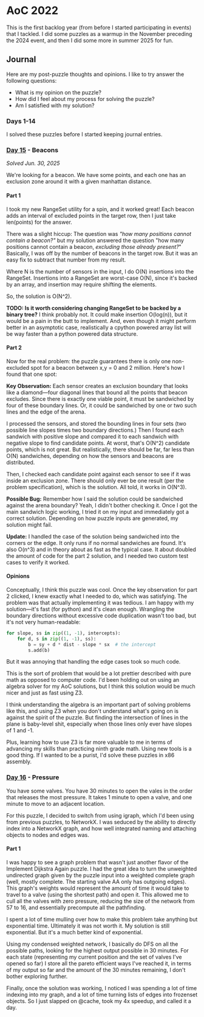 # AoC 2022

This is the first backlog year (from before I started participating in events) that I tackled.
I did some puzzles as a warmup in the November preceding the 2024 event,
and then I did some more in summer 2025 for fun.

## Journal

Here are my post-puzzle thoughts and opinions. I like to try answer the following questions:

- What is my opinion on the puzzle?
- How did I feel about my process for solving the puzzle?
- Am I satisfied with my solution?

### Days 1-14

I solved these puzzles before I started keeping journal entries.

### [Day 15](day_15) - Beacons

_Solved Jun. 30, 2025_

We're looking for a beacon. We have some points,
and each one has an exclusion zone around it with a given manhattan distance.

#### Part 1

I took my new RangeSet utility for a spin, and it worked great!
Each beacon adds an interval of excluded points in the target row,
then I just take len(points) for the answer.

There was a slight hiccup: The question was _"how many positions cannot contain a beacon?"_
but my solution answered the question "how many positions cannot contain a beacon,
_excluding those already present?_" Basically, I was off by the number of beacons in the target row.
But it was an easy fix to subtract that number from my result.

Where N is the number of sensors in the input, I do O(N) insertions
into the RangeSet. Insertions into a RangeSet are worst-case O(N),
since it's backed by an array, and insertion may require shifting the elements.

So, the solution is O(N^2).

**TODO: Is it worth considering changing RangeSet to be backed by a binary tree?**
I think probably not. It could make insertion O(log(n)), but it would be a pain in the butt
to implement. And, even though it might perform better in an asymptotic case, realistically a
cpython powered array list will be way faster than a python powered data structure.

#### Part 2

Now for the real problem: the puzzle guarantees there is only one non-excluded spot for a beacon
between x,y = 0 and 2 million. Here's how I found that one spot:

**Key Observation:** Each sensor creates an exclusion boundary that looks like a diamond—four diagonal
lines that bound all the points that beacon excludes. Since there is exactly one viable point, it must be
sandwiched by four of these boundary lines. Or, it could be sandwiched by one or two such lines and the
edge of the arena.

I processed the sensors, and stored the bounding lines in four sets (two possible line slopes times two
boundary directions.) Then I found each sandwich with positive slope and compared it to each sandwich with
negative slope to find candidate points. At worst, that's O(N^2) candidate points, which is not great. But
realistically, there should be far, far less than O(N) sandwiches, depending on how the sensors and beacons
are distributed.

Then, I checked each candidate point against each sensor to see if it was inside an exclusion zone.
There should only ever be one result (per the problem specification), which is the solution.
All told, it works in O(N^3).

**Possible Bug:** Remember how I said the solution could be sandwiched against the arena boundary? Yeah,
I didn't bother checking it. Once I got the main sandwich logic working, I tried it on my input and
immediately got a correct solution. Depending on how puzzle inputs are generated, my solution might
fail.

**Update:** I handled the case of the solution being sandwiched into the corners or the edge.
It only runs if no normal sandwiches are found. It's also O(n^3) and in theory about as fast
as the typical case. It about doubled the amount of code for the part 2 solution, and I needed
two custom test cases to verify it worked.

#### Opinions

Conceptually, I think this puzzle was cool. Once the key observation for part 2 clicked, I knew
exactly what I needed to do, which was satisfying. The problem was that actually implementing it was
tedious. I am happy with my solution—it's fast (for python) and it's clean enough. Wrangling the
boundary directions without excessive code duplication wasn't too bad, but it's not very human-readable:

```python   
for slope, ss in zip((1, -1), intercepts):
    for d, s in zip((1, -1), ss):
        b = sy + d * dist - slope * sx  # the intercept
        s.add(b)
```

But it was annoying that handling the edge cases took so much code.

This is the sort of problem that would be a lot prettier described with pure math as opposed to
computer code. I'd been holding out on using an algebra solver for my AoC solutions, but I think
this solution would be much nicer and just as fast using Z3.

I think understanding the algebra is an important part of solving problems like this, and using
Z3 when you don't understand what's going on is against the spirit of the puzzle. But finding the
intersection of lines in the plane is baby-level shit, especially when those lines only ever have
slopes of 1 and -1.

Plus, learning how to use Z3 is far more valuable to me in terms of advancing my skills than
practicing ninth grade math. Using new tools is a good thing. If I wanted to be a purist, I'd
solve these puzzles in x86 assembly.

### [Day 16](day_16) - Pressure

You have some valves. You have 30 minutes to open the vales in the order that releases the most
pressure. It takes 1 minute to open a valve, and one minute to move to an adjacent location.

For this puzzle, I decided to switch from using igraph, which I'd been using from previous puzzles,
to NetworkX. I was seduced by the ability to directly index into a NetworkX graph, and how
well integrated naming and attaching objects to nodes and edges was.

#### Part 1

I was happy to see a graph problem that wasn't just another flavor of the Implement Dijkstra Again
puzzle. I had the great idea to turn the unweighted undirected graph given by the puzzle input into
a weighted complete graph (well, mostly complete. The starting valve AA only has outgoing edges).
This graph's weights would represent the amount of time it would take to travel to a valve (using the
shortest path) and open it. This allowed me to cull all the valves with zero pressure, reducing the size
of the network from 57 to 16, and essentially precompute all the pathfinding.

I spent a lot of time mulling over how to make this problem take anything but exponential time.
Ultimately it was not worth it. My solution is still exponential. But it's a much better kind of
exponential.

Using my condensed weighted network, I basically do DFS on all the possible paths, looking for the
highest output possible in 30 minutes. For each state (representing my current position and the
set of valves I've opened so far) I store all the pareto efficient ways I've reached it, in terms
of my output so far and the amount of the 30 minutes remaining, I don't bother exploring further.

Finally, once the solution was working, I noticed I was spending a lot of time indexing into my
graph, and a lot of time turning lists of edges into frozenset objects. So I just slapped on
@cache, took my 4x speedup, and called it a day. 